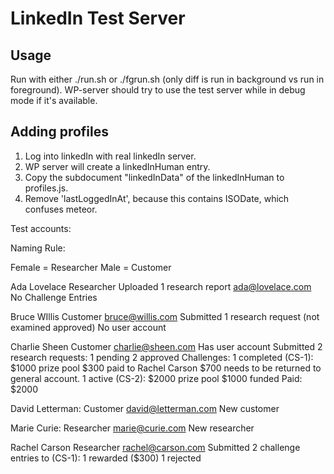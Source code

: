 LinkedIn Test Server
====================

## Usage

Run with either ./run.sh or ./fgrun.sh (only diff is run in background
vs run in foreground). WP-server should try to use the test server
while in debug mode if it's available.

## Adding profiles

1. Log into linkedIn with real linkedIn server.
2. WP server will create a linkedInHuman entry.
3. Copy the subdocument "linkedInData" of the linkedInHuman to profiles.js.
4. Remove 'lastLoggedInAt', because this contains ISODate, which confuses meteor.

Test accounts:

Naming Rule:

Female = Researcher
Male = Customer


Ada Lovelace
Researcher
Uploaded 1 research report
ada@lovelace.com
No Challenge Entries


Bruce WIllis
Customer
bruce@willis.com
Submitted 1 research request (not examined approved)
No user account

Charlie Sheen
Customer
charlie@sheen.com
Has user account
Submitted 2 research requests:
1 pending
2 approved
Challenges:
1 completed (CS-1):
$1000 prize pool
$300 paid to Rachel Carson
$700 needs to be returned to general account.
1 active (CS-2):
$2000 prize pool
$1000 funded
Paid: $2000

David Letterman:
Customer
david@letterman.com
New customer

Marie Curie:
Researcher
marie@curie.com
New researcher

Rachel Carson
Researcher
rachel@carson.com
Submitted 2 challenge entries to (CS-1):
1 rewarded ($300)
1 rejected
